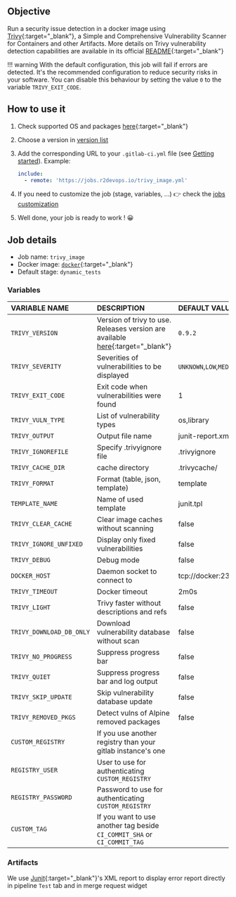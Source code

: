 ## Objective

Run a security issue detection in a docker image using
[Trivy](https://github.com/aquasecurity/trivy){:target="_blank"}, a Simple and Comprehensive
Vulnerability Scanner for Containers and other Artifacts. More details on Trivy
vulnerability detection capabilities are available in its official
[README](https://github.com/aquasecurity/trivy#vulnerability-detection){:target="_blank"}

!!! warning
    With the default configuration, this job will fail if errors are detected.
    It's the recommended configuration to reduce security risks in your
    software. You can disable this behaviour by setting the value `0` to the
    variable `TRIVY_EXIT_CODE`.

## How to use it

1. Check supported OS and packages
   [here](https://github.com/aquasecurity/trivy#vulnerability-detection){:target="_blank"}
2. Choose a version in [version list](#changelog)
3. Add the corresponding URL to your `.gitlab-ci.yml` file (see [Getting started](/use-the-hub/)). Example:

    ```yaml
    include:
      - remote: 'https://jobs.r2devops.io/trivy_image.yml'
    ```

4. If you need to customize the job (stage, variables, ...) 👉 check the [jobs
   customization](/use-the-hub/#jobs-customization)

5. Well done, your job is ready to work ! 😀

## Job details

* Job name: `trivy_image`
* Docker image: [`docker`](https://hub.docker.com/_/docker){:target="_blank"}
* Default stage: `dynamic_tests`

### Variables

| VARIABLE NAME | DESCRIPTION | DEFAULT VALUE |
|:-|:-|:-
| `TRIVY_VERSION` <img width=450/> | Version of trivy to use. Releases version are available [here](https://github.com/aquasecurity/trivy/releases){:target="_blank"} | `0.9.2` |
| `TRIVY_SEVERITY` | Severities of vulnerabilities to be displayed | `UNKNOWN`,`LOW`,`MEDIUM`,`HIGH`,`CRITICAL`|
| `TRIVY_EXIT_CODE` | Exit code when vulnerabilities were found | 1 |
| `TRIVY_VULN_TYPE` | List of vulnerability types | os,library |
| `TRIVY_OUTPUT` | Output file name | junit-report.xml |
| `TRIVY_IGNOREFILE` | Specify .trivyignore file | .trivyignore |
| `TRIVY_CACHE_DIR` | cache directory | .trivycache/
| `TRIVY_FORMAT` | Format (table, json, template) | template |
| `TEMPLATE_NAME` | Name of used template | junit.tpl |
| `TRIVY_CLEAR_CACHE` | Clear image caches without scanning | false |
| `TRIVY_IGNORE_UNFIXED` | Display only fixed vulnerabilities | false |
| `TRIVY_DEBUG` | Debug mode | false |
| `DOCKER_HOST` | Daemon socket to connect to | tcp://docker:2375 |
| `TRIVY_TIMEOUT` | Docker timeout | 2m0s |
| `TRIVY_LIGHT` | Trivy faster without descriptions and refs | false |
| `TRIVY_DOWNLOAD_DB_ONLY` | Download vulnerability database without scan | false |
| `TRIVY_NO_PROGRESS` | Suppress progress bar | false |
| `TRIVY_QUIET` | Suppress progress bar and log output | false |
| `TRIVY_SKIP_UPDATE` | Skip vulnerability database update | false |
| `TRIVY_REMOVED_PKGS` | Detect vulns of Alpine removed packages | false |
| `CUSTOM_REGISTRY` | If you use another registry than your gitlab instance's one | ` ` |
| `REGISTRY_USER` | User to use for authenticating `CUSTOM_REGISTRY` | ` ` |
| `REGISTRY_PASSWORD` | Password to use for authenticating `CUSTOM_REGISTRY` | ` ` |
| `CUSTOM_TAG` | If you want to use another tag beside `CI_COMMIT_SHA` or `CI_COMMIT_TAG` | ` ` |

### Artifacts

We use [Junit](https://junit.org/junit5/){:target="_blank"}'s XML report to display error report
directly in pipeline `Test` tab and in merge request widget
